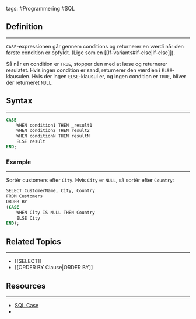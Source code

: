 tags: #Programmering #SQL

## Definition 
---
`CASE`-expressionen går gennem conditions og returnerer en værdi når den første condition er opfyldt. (Lige som en [[If-variants#if-else|if-else]]).

Så når en condition er `TRUE`, stopper den med at læse og returnerer resulatet. 
Hvis ingen condition er sand, returnerer den værdien i `ELSE`-klausulen.
Hvis der ingen `ELSE`-klausul er, og ingen condition er `TRUE`, bliver der returneret `NULL`.
## Syntax
---
```SQL
CASE  
    WHEN condition1 THEN _result1 
    WHEN condition2 THEN result2  
    WHEN conditionN THEN resultN  
    ELSE result 
END;
```
### Example
---
Sortér  customers efter `City`. Hvis `City` er `NULL`, så sortér efter `Country`:
```SQL
SELECT CustomerName, City, Country  
FROM Customers  
ORDER BY  
(CASE  
    WHEN City IS NULL THEN Country  
    ELSE City  
END);
```


## Related Topics
---
- [[SELECT]]
- [[ORDER BY Clause|ORDER BY]]

## Resources
---
- [SQL Case](https://www.w3schools.com/sql/sql_case.asp)
- 